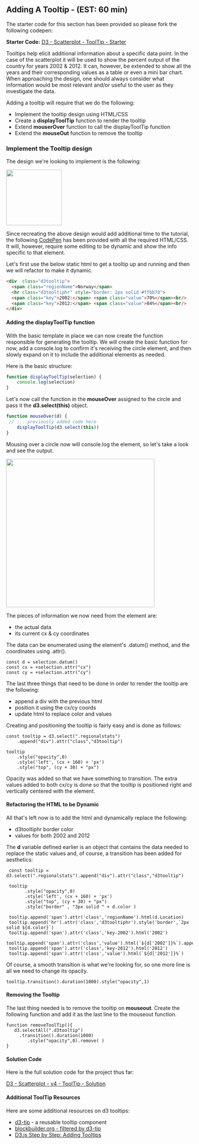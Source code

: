 ## Adding A Tooltip - (EST: 60 min)

The starter code for this section has been provided so please fork the following codepen: 

**Starter Code:** [D3 - Scatterplot - ToolTip - Starter](https://codepen.io/jkeohan/pen/wyWjXq)

Tooltips help elicit additional information about a specific data point. In the case of the scatterplot it will be used to show the percent output of the country for years 2002 & 2012.  It can, however, be extended to show all the years and their corresponding values as a table or even a mini bar chart.  When approaching the design, one should always consider what information would be most relevant and/or useful to the user as they investigate the data. 

Adding a tooltip will require that we do the following:

- Implement the tooltip design using HTML/CSS
- Create a **displayToolTip** function to render the tooltip
- Extend **mouserOver** function to call the displayToolTip function
- Extend the **mouseOut** function to remove the tooltip

### Implement the Tooltip design 

The design we're looking to implement is the following:

<img src="http://res.cloudinary.com/jkeohan/image/upload/v1518555150/Screen_Shot_2018-02-13_at_3.45.45_PM_yada2o.png" width="150" />

Since recreating the above design would add additional time to the tutorial, the following [CodePen](https://codepen.io/jkeohan/pen/wyqpPj) has been provided with all the required HTML/CSS. It will, however, require some editing to be dynamic and show the info specific to that element. 

Let's first use the below static html to get a tooltip up and running and then we will refactor to make it dynamic.  

```html
<div  class="d3tooltip">
  <span class="regionName">Norway</span>
  <hr class="d3tooltiphr" style="border: 2px solid #ffbb78"> 
  <span class="key">2002:</span> <span class="value">70%</span><br/>
  <span class="key">2012:</span> <span class="value">84%</span><br/>
</div>  
```  

#### Adding the displayToolTip function

With the basic template in place we can now create the function responsible for generating the tooltip. We will create the basic function for now, add a console.log to confirm it's receiving the circle element, and then slowly expand on it to include the additional elements as needed. 
 
Here is the basic structure:

```js
function displayToolTip(selection) {
    console.log(selection)
}
```

Let's now call the function in the **mouseOver** assigned to the circle and pass it the **d3.select(this)** object.

```javascript
function mouseOver(d) {
 // ....previously added code here
    displayToolTip(d3.select(this))
}
```

Mousing over a circle now will console.log the element, so let's take a look and see the output. 

<img src="http://res.cloudinary.com/jkeohan/image/upload/v1518568508/Screen_Shot_2018-02-13_at_7.34.24_PM_gzqmjd.png" width="400"/>



The pieces of information we now need from the element are:

- the actual data 
- its current cx & cy coordinates

The data can be enumerated using the element's .datum() method, and the coordinates using .attr().

```
const d = selection.datum()
const cx = +selection.attr("cx")
const cy = +selection.attr("cy")
```
 
The last three things that need to be done in order to render the tooltip are the following:

- append a div with the previous html
- position it using the cx/cy coords
- update html to replace color and values

Creating and positioning the tooltip is fairly easy and is done as follows:

```
const tooltip = d3.select(".regionalstats")
    .append("div").attr("class","d3tooltip")

tooltip   
    .style("opacity",0)
    .style('left', (cx + 160) + 'px')
    .style("top", (cy + 30) + "px") 
```

Opacity was added so that we have something to transition. The extra values added to both cx/cy is done so that the tooltip is positioned right and vertically centered with the element. 


#### Refactoring the HTML to be Dynamic

All that's left now is to add the html and dynamically replace the following:

- d3tooltiphr border color
- values for both 2002 and 2012

 The **d** variable defined earlier is an object that contains the data needed to replace the static values and, of course, a transition has been added for aesthetics:
 
 ```
  const tooltip = d3.select(".regionalstats").append("div").attr("class","d3tooltip")
  
  tooltip   
        .style("opacity",0)
        .style('left', (cx + 160) + 'px')
        .style("top", (cy + 30) + "px") 
        .style("border" , "3px solid " + d.color )
       
  tooltip.append('span').attr('class','regionName').html(d.Location)
  tooltip.append('hr').attr('class','d3tooltiphr').style('border',`2px solid ${d.color}`)
  tooltip.append('span').attr('class','key-2002').html('2002')
  tooltip.append('span').attr('class','value').html(`${d['2002']}%`).append('br')
  tooltip.append('span').attr('class','key-2012').html('2012')
  tooltip.append('span').attr('class','value').html(`${d['2012']}%`)
 ```

Of course, a smooth transition is what we're looking for, so one more line is all we need to change its opacity.

```
tooltip.transition().duration(1000).style("opacity",1)
```

#### Removing the Tooltip

The last thing needed is to remove the tooltip on **mouseout**.  Create the following function and add it as the last line to the mouseout function.

```
function removeToolTip(){
   d3.selectAll(".d3tooltip")
     .transition().duration(1000)
        .style("opacity",0).remove( )
}
```

#### Solution Code

Here is the full solution code for the project thus far:

[D3 - Scatterplot - v4 - ToolTip - Solution ](https://codepen.io/jkeohan/pen/paNpyN?editors=0110)

#### Additional ToolTip Resources

Here are some additional resources on d3 tooltips:

- [d3-tip](https://github.com/Caged/d3-tip) - a reusable tooltip component
- [blockbuilder.org - filtered by d3-tip](http://blockbuilder.org/search#d3modules%3Dd3-tip%2Cd3-legend)
- [D3.js Step by Step: Adding Tooltips](http://zeroviscosity.com/d3-js-step-by-step/step-5-adding-tooltips)
